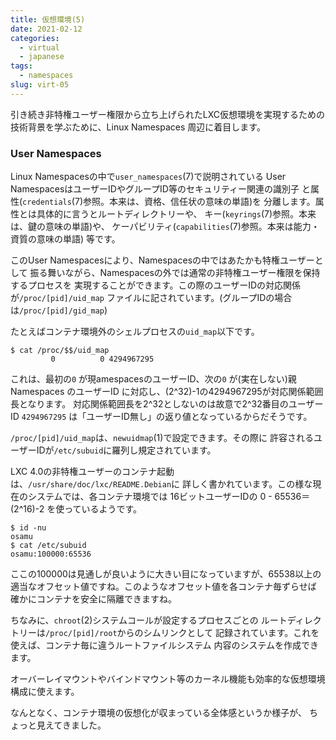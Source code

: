 ```yaml
---
title: 仮想環境(5)
date: 2021-02-12
categories:
  - virtual
  - japanese
tags:
  - namespaces
slug: virt-05
---
```


引き続き非特権ユーザー権限から立ち上げられたLXC仮想環境を実現するための
技術背景を学ぶために、Linux Namespaces 周辺に着目します。

### User Namespaces

Linux Namespacesの中で`user_namespaces`(7)で説明されている
User NamespacesはユーザーIDやグループID等のセキュリティー関連の識別子
と属性(`credentials`(7)参照。本来は、資格、信任状の意味の単語)を
分離します。属性とは具体的に言うとルートディレクトリーや、
キー(`keyrings`(7)参照。本来は、鍵の意味の単語)や、
ケーパビリティ(`capabilities`(7)参照。本来は能力・資質の意味の単語)
等です。

このUser Namespacesにより、Namespacesの中ではあたかも特権ユーザーとして
振る舞いながら、Namespacesの外では通常の非特権ユーザー権限を保持するプロセスを
実現することができます。この際のユーザーIDの対応関係が`/proc/[pid]/uid_map`
ファイルに記されています。(グループIDの場合は`/proc/[pid]/gid_map`)

たとえばコンテナ環境外のシェルプロセスの`uid_map`以下です。
```
$ cat /proc/$$/uid_map
         0          0 4294967295
```
これは、最初の`0` が現amespacesのユーザーID、次の`0` が(実在しない)親Namespaces
のユーザーID に対応し、(2^32)-1の4294967295が対応関係範囲長となります。
対応関係範囲長を2^32としないのは故意で2^32番目のユーザーID `4294967295`
は「ユーザーID無し」の返り値となっているからだそうです。

`/proc/[pid]/uid_map`は、`newuidmap`(1)で設定できます。その際に
許容されるユーザーIDが`/etc/subuid`に羅列し規定されています。

LXC 4.0の非特権ユーザーのコンテナ起動は、`/usr/share/doc/lxc/README.Debian`に
詳しく書かれています。この様な現在のシステムでは、各コンテナ環境では
16ビットユーザーIDの 0 - 65536＝(2^16)-2 を使っているようです。

```
$ id -nu
osamu
$ cat /etc/subuid
osamu:100000:65536
```

ここの100000は見通しが良いように大きい目になっていますが、65538以上の
適当なオフセット値ですね。このようなオフセット値を各コンテナ毎ずらせば
確かにコンテナを安全に隔離できますね。

ちなみに、`chroot`(2)システムコールが設定するプロセスごとの
ルートディレクトリーは`/proc/[pid]/root`からのシムリンクとして
記録されています。これを使えば、コンテナ毎に違うルートファイルシステム
内容のシステムを作成できます。

オーバーレイマウントやバインドマウント等のカーネル機能も効率的な仮想環境
構成に使えます。

なんとなく、コンテナ環境の仮想化が収まっている全体感というか様子が、
ちょっと見えてきました。

<!-- vim: sw=2 sts=2 et se ai tw=79: -->
